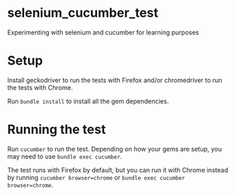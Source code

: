 # selenium_cucumber_test
Experimenting with selenium and cucumber for learning purposes

# Setup
Install geckodriver to run the tests with Firefox and/or chromedriver to run the tests with Chrome.

Run `bundle install` to install all the gem dependencies.

# Running the test
Run `cucumber` to run the test. Depending on how your gems are setup, you may need to use `bundle exec cucumber`.

The test runs with Firefox by default, but you can run it with Chrome instead by running `cucumber browser=chrome` or `bundle exec cucumber browser=chrome`.
